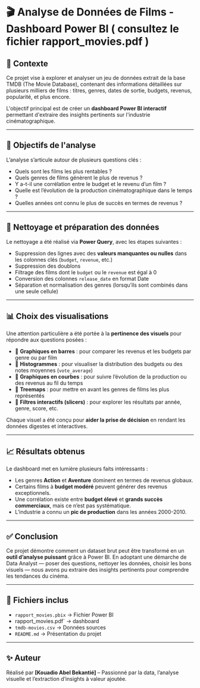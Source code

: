 # 🎬 Analyse de Données de Films - Dashboard Power BI ( consultez le fichier rapport_movies.pdf )

## 📌 Contexte

Ce projet vise à explorer et analyser un jeu de données extrait de la base TMDB (The Movie Database), contenant des informations détaillées sur plusieurs milliers de films : titres, genres, dates de sortie, budgets, revenus, popularité, et plus encore.

L'objectif principal est de créer un **dashboard Power BI interactif** permettant d'extraire des insights pertinents sur l'industrie cinématographique.

---

## 🎯 Objectifs de l'analyse

L’analyse s’articule autour de plusieurs questions clés :

- Quels sont les films les plus rentables ?
- Quels genres de films génèrent le plus de revenus ?
- Y a-t-il une corrélation entre le budget et le revenu d’un film ?
- Quelle est l’évolution de la production cinématographique dans le temps ?
- Quelles années ont connu le plus de succès en termes de revenus ?

---

## 🧽 Nettoyage et préparation des données

Le nettoyage a été réalisé via **Power Query**, avec les étapes suivantes :

- Suppression des lignes avec des **valeurs manquantes ou nulles** dans les colonnes clés (`budget`, `revenue`, etc.)
- Suppression des doublons
- Filtrage des films dont le `budget` ou le `revenue` est égal à 0
- Conversion des colonnes `release_date` en format Date
- Séparation et normalisation des genres (lorsqu’ils sont combinés dans une seule cellule)

---

## 📊 Choix des visualisations

Une attention particulière a été portée à la **pertinence des visuels** pour répondre aux questions posées :

- 🔹 **Graphiques en barres** : pour comparer les revenus et les budgets par genre ou par film
- 🔹 **Histogrammes** : pour visualiser la distribution des budgets ou des notes moyennes (`vote_average`)
- 🔹 **Graphiques en courbes** : pour suivre l’évolution de la production ou des revenus au fil du temps
- 🔹 **Treemaps** : pour mettre en avant les genres de films les plus représentés
- 🔹 **Filtres interactifs (slicers)** : pour explorer les résultats par année, genre, score, etc.

Chaque visuel a été conçu pour **aider la prise de décision** en rendant les données digestes et interactives.

---

## 📈 Résultats obtenus

Le dashboard met en lumière plusieurs faits intéressants :

- Les genres **Action** et **Aventure** dominent en termes de revenus globaux.
- Certains films à **budget modéré** peuvent générer des revenus exceptionnels.
- Une corrélation existe entre **budget élevé** et **grands succès commerciaux**, mais ce n’est pas systématique.
- L’industrie a connu un **pic de production** dans les années 2000-2010.

---

## ✅ Conclusion

Ce projet démontre comment un dataset brut peut être transformé en un **outil d’analyse puissant** grâce à Power BI. En adoptant une démarche de Data Analyst — poser des questions, nettoyer les données, choisir les bons visuels — nous avons pu extraire des insights pertinents pour comprendre les tendances du cinéma.

---

## 📁 Fichiers inclus

- `rapport_movies.pbix` → Fichier Power BI
- rapport_movies.pdf` → dashboard
- `tmdb-movies.csv` → Données sources
- `README.md` → Présentation du projet

---

## ✨ Auteur

Réalisé par **[Kouadio Abel Bekantié]** – Passionné par la data, l’analyse visuelle et l’extraction d’insights à valeur ajoutée.

